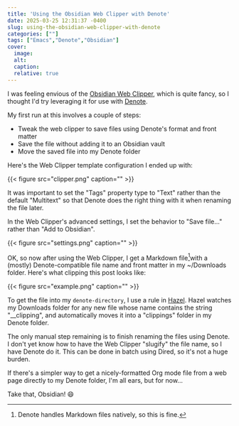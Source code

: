 ```yaml
---
title: 'Using the Obsidian Web Clipper with Denote'
date: 2025-03-25 12:31:37 -0400
slug: using-the-obsidian-web-clipper-with-denote
categories: [""]
tags: ["Emacs","Denote","Obsidian"]
cover: 
  image: 
  alt: 
  caption: 
  relative: true
---
```


I was feeling envious of the [Obsidian Web Clipper](https://obsidian.md/clipper), which is quite fancy, so I thought I'd try leveraging it for use with [Denote](https://protesilaos.com/emacs/denote).

My first run at this involves a couple of steps:

-   Tweak the web clipper to save files using Denote's format and front matter
-   Save the file without adding it to an Obsidian vault
-   Move the saved file into my Denote folder

Here's the Web Clipper template configuration I ended up with:

{{< figure src="clipper.png" caption="" >}}

It was important to set the "Tags" property type to "Text" rather than the default "Multitext" so that Denote does the right thing with it when renaming the file later.

In the Web Clipper's advanced settings, I set the behavior to "Save file..." rather than "Add to Obsidian".

{{< figure src="settings.png" caption="" >}}

OK, so now after using the Web Clipper, I get a Markdown file[^1]with a (mostly) Denote-compatible file name and front matter in my ~/Downloads folder. Here's what clipping this post looks like:

{{< figure src="example.png" caption="" >}}

To get the file into my `denote-directory`, I use a rule in [Hazel](https://www.noodlesoft.com/). Hazel watches my Downloads folder for any new file whose name contains the string "\_\_clipping", and automatically moves it into a "clippings" folder in my Denote folder.

The only manual step remaining is to finish renaming the files using Denote. I don't yet know how to have the Web Clipper "slugify" the file name, so I have Denote do it. This can be done in batch using Dired, so it's not a huge burden.

If there's a simpler way to get a nicely-formatted Org mode file from a web page directly to my Denote folder, I'm all ears, but for now...

Take that, Obsidian! 😄

[^1]:  Denote handles Markdown files natively, so this is fine.
